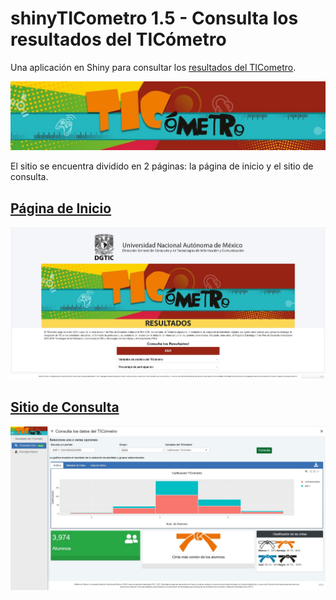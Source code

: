 # shinyTICometro 1.5 - Consulta los resultados del TICómetro




Una aplicación en Shiny para consultar los [resultados del TICometro](https://educatic.unam.mx/publicaciones/informes-ticometro.html).

![el logo del ticometro](https://github.com/dar4datascience/shinyTICometro/blob/main/ShinyApps/TICometro_Landing/www/logo_ticometro.jpg "logo-del-ticometro")

El sitio se encuentra dividido en 2 páginas: la página de inicio y el sitio de consulta.

## [Página de Inicio](http://132.248.10.243:3838/TICometro_Landing/)

![landingPageTicometro](https://github.com/dar4datascience/shinyTICometro/blob/main/snapshots_of_project/landingPage1.5.jpg)

## [Sitio de Consulta](http://132.248.10.243:3838/Sitio_de_Consulta_del_TICometro/)

![sitioConsulta](https://github.com/dar4datascience/shinyTICometro/blob/main/snapshots_of_project/sitioConsulta1.5.jpg)
